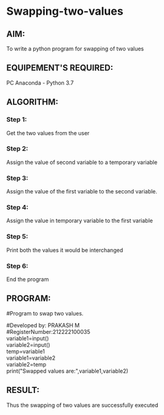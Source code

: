 # Swapping-two-values
## AIM:
To write a python program for swapping of two values
## EQUIPEMENT'S REQUIRED: 
PC
Anaconda - Python 3.7
## ALGORITHM: 
### Step 1:
Get the two values from the user
### Step 2: 
Assign the value of second variable to a temporary variable 
### Step 3: 
Assign the value of the first variable to the second variable.
### Step 4:  
Assign the value in temporary variable to the first variable
### Step 5: 
Print both the values it would be interchanged
### Step 6: 
End the program
## PROGRAM:
#Program to swap two values.     

#Developed by: PRAKASH M      
#RegisterNumber:212222100035   
variable1=input()       
variable2=input()     
temp=variable1     
variable1=variable2       
variable2=temp         
print("Swapped values are:",variable1,variable2)        


## RESULT:
Thus the swapping of two values are successfully executed



